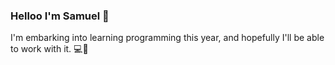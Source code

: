 ### Helloo I'm Samuel 👋
I'm embarking into learning programming this year, and hopefully I'll be able to work with it. 💻🌟
